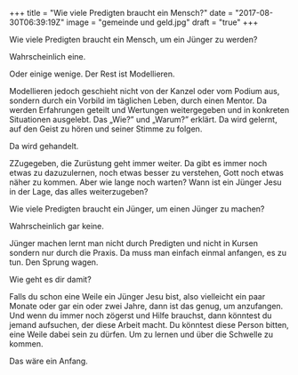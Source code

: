 +++
title = "Wie viele Predigten braucht ein Mensch?"
date = "2017-08-30T06:39:19Z"
image = "gemeinde und geld.jpg"
draft = "true"
+++

Wie viele Predigten braucht ein Mensch, um ein Jünger zu werden?

Wahrscheinlich eine. 

Oder einige wenige. Der Rest ist Modellieren.

Modellieren jedoch geschieht nicht von der Kanzel oder vom Podium aus, sondern durch ein Vorbild im täglichen Leben, durch einen Mentor. Da werden Erfahrungen geteilt und Wertungen weitergegeben und in konkreten Situationen ausgelebt. Das „Wie?” und „Warum?” erklärt. Da wird gelernt, auf den Geist zu hören und seiner Stimme zu folgen.

Da wird gehandelt.

ZZugegeben, die Zurüstung geht immer weiter. Da gibt es immer noch etwas zu dazuzulernen, noch etwas besser zu verstehen, Gott noch etwas näher zu kommen. Aber wie lange noch warten? Wann ist ein Jünger Jesu in der Lage, das alles weiterzugeben?

Wie viele Predigten braucht ein Jünger, um einen Jünger zu machen?

Wahrscheinlich gar keine. 

Jünger machen lernt man nicht durch Predigten und nicht in Kursen sondern nur durch die Praxis. Da muss man einfach einmal anfangen, es zu tun. Den Sprung wagen.

Wie geht es dir damit? 

Falls du schon eine Weile ein Jünger Jesu bist, also vielleicht ein paar Monate oder gar ein oder zwei Jahre, dann ist das genug, um anzufangen. Und wenn du immer noch zögerst und Hilfe brauchst, dann könntest du jemand aufsuchen, der diese Arbeit macht. Du könntest diese Person bitten, eine Weile dabei sein zu dürfen. Um zu lernen und über die Schwelle zu kommen.

Das wäre ein Anfang.
